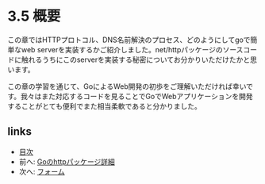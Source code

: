 # 3.5 概要
この章ではHTTPプロトコル、DNS名前解決のプロセス、どのようにしてgoで簡単なweb serverを実装するかご紹介しました。net/httpパッケージのソースコードに触れるうちにこのserverを実装する秘密についてお分かりいただけたかと思います。

この章の学習を通じて、GoによるWeb開発の初歩をご理解いただければ幸いです。我々はまた対応するコードを見ることでGoでWebアプリケーションを開発することがとても便利でまた相当柔軟であると分かりました。

## links
   * [目次](<preface.md>)
   * 前へ: [Goのhttpパッケージ詳細](<03.4.md>)
   * 次へ: [フォーム](<04.0.md>)

